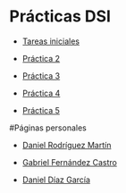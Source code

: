 # Prácticas DSI

* [Tareas iniciales](practica1.md)

* [Práctica 2]()

* [Práctica 3]()

* [Práctica 4]()

* [Práctica 5]()

#Páginas personales

* [Daniel Rodríguez Martín](https://alu0100886764.github.io)

* [Gabriel Fernández Castro](https://alu0100885453.github.io)

* [Daniel Díaz García](https://alu0100882186.github.io)
